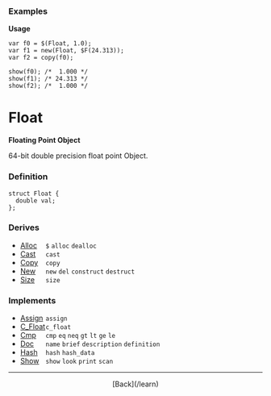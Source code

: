   <div class="row">
  <div class="col-xs-6 col-md-6">

### Examples

__Usage__

    var f0 = $(Float, 1.0);
    var f1 = new(Float, $F(24.313));
    var f2 = copy(f0);
    
    show(f0); /*  1.000 */
    show(f1); /* 24.313 */
    show(f2); /*  1.000 */
    



  </div>
  <div class="col-xs-6 col-md-6">

# Float
__Floating Point Object__

64-bit double precision float point Object.

### Definition

    struct Float {
      double val;
    };
    

### Derives

* <span style="width:50px; float:left;">[Alloc](/learn/alloc)</span>`$` `alloc` `dealloc` 
* <span style="width:50px; float:left;">[Cast](/learn/cast)</span>`cast` 
* <span style="width:50px; float:left;">[Copy](/learn/copy)</span>`copy` 
* <span style="width:50px; float:left;">[New](/learn/new)</span>`new` `del` `construct` `destruct` 
* <span style="width:50px; float:left;">[Size](/learn/size)</span>`size` 
### Implements

* <span style="width:50px; float:left;">[Assign](/learn/assign)</span>`assign` 
* <span style="width:50px; float:left;">[C_Float](/learn/c_float)</span>`c_float` 
* <span style="width:50px; float:left;">[Cmp](/learn/cmp)</span>`cmp` `eq` `neq` `gt` `lt` `ge` `le` 
* <span style="width:50px; float:left;">[Doc](/learn/doc)</span>`name` `brief` `description` `definition` 
* <span style="width:50px; float:left;">[Hash](/learn/hash)</span>`hash` `hash_data` 
* <span style="width:50px; float:left;">[Show](/learn/show)</span>`show` `look` `print` `scan` 

* * *

  <p style="text-align:center;">
[Back](/learn)
  </p>

  </div>
  </div>
